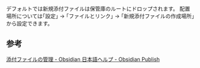 
デフォルトでは新規添付ファイルは保管庫のルートにドロップされます。
配置場所については｢設定｣ → ｢ファイルとリンク｣ → ｢新規添付ファイルの作成場所｣から設定できます。
## 参考
[添付ファイルの管理 - Obsidian 日本語ヘルプ - Obsidian Publish](https://publish.obsidian.md/help-ja/%E3%82%AC%E3%82%A4%E3%83%89/%E6%B7%BB%E4%BB%98%E3%83%95%E3%82%A1%E3%82%A4%E3%83%AB%E3%81%AE%E7%AE%A1%E7%90%86)